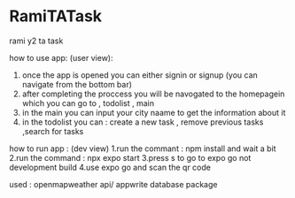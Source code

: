 # RamiTATask
rami y2 ta task

how to use app: (user view):
1. once the app is opened you can either signin or signup (you can navigate from the bottom bar)
2. after completing the proccess you will be navogated to the homepagein which you can go to , todolist , main
3. in the main you can input your city naame to get the information about it 
4. in the todolist you can : create a new task , remove previous tasks ,search for tasks 


how to run app : (dev view)
1.run the commant : npm install and wait a bit
2.run the command : npx expo start 
3.press s to go to expo go not development build
4.use expo go and scan the qr code


used : openmapweather api/ appwrite database package